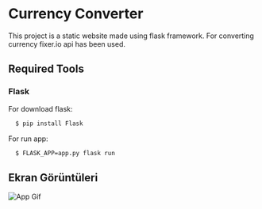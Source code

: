 # Currency Converter
This project is a static website made using flask framework. For converting currency fixer.io api has been used.
## Required Tools

### Flask

For download flask:

```bash 
  $ pip install Flask
```
For run app:

```bash 
  $ FLASK_APP=app.py flask run 
```


    
## Ekran Görüntüleri

![App Gif](https://github.com/baverkacar/currency-converter/blob/main/main/screenshots/currency.gif?raw=true)
